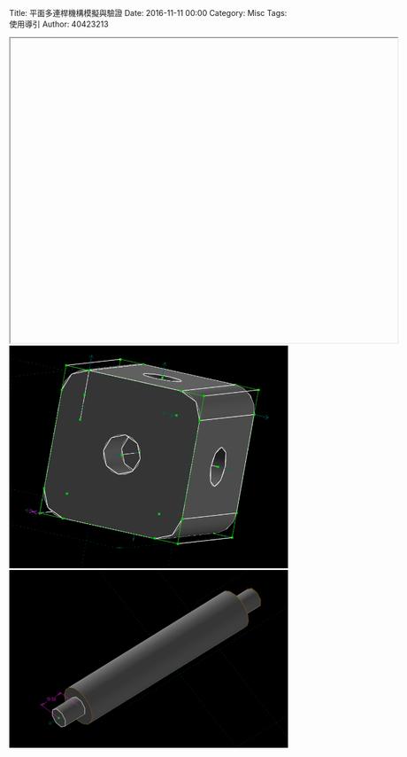 Title: 平面多連桿機構模擬與驗證
Date: 2016-11-11 00:00
Category: Misc
Tags: 使用導引
Author: 40423213

<iframe src="Y:/tmp/40423213/w12/w12-1.html" width="700" height="550"></iframe>
<a><img src="..\w12\1.png" /></a>
<a><img src="..\w12\2.png" /></a>